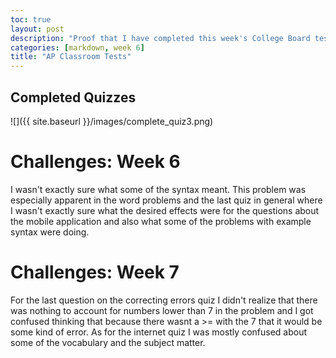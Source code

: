 ```yaml
---
toc: true
layout: post
description: "Proof that I have completed this week's College Board tests"
categories: [markdown, week 6]
title: "AP Classroom Tests"
---
```


## Completed Quizzes

![]({{ site.baseurl }}/images/complete_quiz3.png)

# Challenges: Week 6

I wasn't exactly sure what some of the syntax meant. This problem was especially apparent in the word problems and the last quiz in general where I wasn't exactly sure what the desired effects were for the questions about the mobile application and also what some of the problems with example syntax were doing.


# Challenges: Week 7

For the last question on the correcting errors quiz I didn't realize that there was nothing to account for numbers lower than 7 in the problem and I got confused thinking that because there wasnt a >= with the 7 that it would be some kind of error. As for the internet quiz I was mostly confused about some of the vocabulary and the subject matter.



